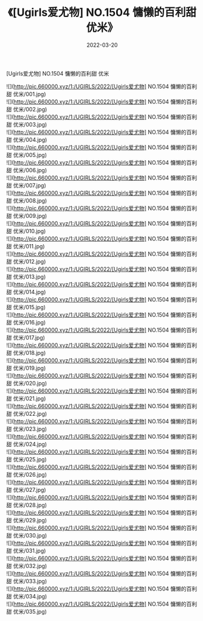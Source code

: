 ﻿---
layout: post
title:  《[Ugirls爱尤物] NO.1504 慵懒的百利甜 优米》
date:   2022-03-20
img: http://pic.660000.xyz/1:/UGIRLS/2022/[Ugirls爱尤物] NO.1504 慵懒的百利甜 优米/000.jpg
categories: [美女, 清纯, 唯美]
---

[Ugirls爱尤物] NO.1504 慵懒的百利甜 优米

 ![](http://pic.660000.xyz/1:/UGIRLS/2022/[Ugirls爱尤物] NO.1504 慵懒的百利甜 优米/001.jpg) <br>![](http://pic.660000.xyz/1:/UGIRLS/2022/[Ugirls爱尤物] NO.1504 慵懒的百利甜 优米/002.jpg) <br>![](http://pic.660000.xyz/1:/UGIRLS/2022/[Ugirls爱尤物] NO.1504 慵懒的百利甜 优米/003.jpg) <br>![](http://pic.660000.xyz/1:/UGIRLS/2022/[Ugirls爱尤物] NO.1504 慵懒的百利甜 优米/004.jpg) <br>![](http://pic.660000.xyz/1:/UGIRLS/2022/[Ugirls爱尤物] NO.1504 慵懒的百利甜 优米/005.jpg) <br>![](http://pic.660000.xyz/1:/UGIRLS/2022/[Ugirls爱尤物] NO.1504 慵懒的百利甜 优米/006.jpg) <br>![](http://pic.660000.xyz/1:/UGIRLS/2022/[Ugirls爱尤物] NO.1504 慵懒的百利甜 优米/007.jpg) <br>![](http://pic.660000.xyz/1:/UGIRLS/2022/[Ugirls爱尤物] NO.1504 慵懒的百利甜 优米/008.jpg) <br>![](http://pic.660000.xyz/1:/UGIRLS/2022/[Ugirls爱尤物] NO.1504 慵懒的百利甜 优米/009.jpg) <br>![](http://pic.660000.xyz/1:/UGIRLS/2022/[Ugirls爱尤物] NO.1504 慵懒的百利甜 优米/010.jpg) <br>![](http://pic.660000.xyz/1:/UGIRLS/2022/[Ugirls爱尤物] NO.1504 慵懒的百利甜 优米/011.jpg) <br>![](http://pic.660000.xyz/1:/UGIRLS/2022/[Ugirls爱尤物] NO.1504 慵懒的百利甜 优米/012.jpg) <br>![](http://pic.660000.xyz/1:/UGIRLS/2022/[Ugirls爱尤物] NO.1504 慵懒的百利甜 优米/013.jpg) <br>![](http://pic.660000.xyz/1:/UGIRLS/2022/[Ugirls爱尤物] NO.1504 慵懒的百利甜 优米/014.jpg) <br>![](http://pic.660000.xyz/1:/UGIRLS/2022/[Ugirls爱尤物] NO.1504 慵懒的百利甜 优米/015.jpg) <br>![](http://pic.660000.xyz/1:/UGIRLS/2022/[Ugirls爱尤物] NO.1504 慵懒的百利甜 优米/016.jpg) <br>![](http://pic.660000.xyz/1:/UGIRLS/2022/[Ugirls爱尤物] NO.1504 慵懒的百利甜 优米/017.jpg) <br>![](http://pic.660000.xyz/1:/UGIRLS/2022/[Ugirls爱尤物] NO.1504 慵懒的百利甜 优米/018.jpg) <br>![](http://pic.660000.xyz/1:/UGIRLS/2022/[Ugirls爱尤物] NO.1504 慵懒的百利甜 优米/019.jpg) <br>![](http://pic.660000.xyz/1:/UGIRLS/2022/[Ugirls爱尤物] NO.1504 慵懒的百利甜 优米/020.jpg) <br>![](http://pic.660000.xyz/1:/UGIRLS/2022/[Ugirls爱尤物] NO.1504 慵懒的百利甜 优米/021.jpg) <br>![](http://pic.660000.xyz/1:/UGIRLS/2022/[Ugirls爱尤物] NO.1504 慵懒的百利甜 优米/022.jpg) <br>![](http://pic.660000.xyz/1:/UGIRLS/2022/[Ugirls爱尤物] NO.1504 慵懒的百利甜 优米/023.jpg) <br>![](http://pic.660000.xyz/1:/UGIRLS/2022/[Ugirls爱尤物] NO.1504 慵懒的百利甜 优米/024.jpg) <br>![](http://pic.660000.xyz/1:/UGIRLS/2022/[Ugirls爱尤物] NO.1504 慵懒的百利甜 优米/025.jpg) <br>![](http://pic.660000.xyz/1:/UGIRLS/2022/[Ugirls爱尤物] NO.1504 慵懒的百利甜 优米/026.jpg) <br>![](http://pic.660000.xyz/1:/UGIRLS/2022/[Ugirls爱尤物] NO.1504 慵懒的百利甜 优米/027.jpg) <br>![](http://pic.660000.xyz/1:/UGIRLS/2022/[Ugirls爱尤物] NO.1504 慵懒的百利甜 优米/028.jpg) <br>![](http://pic.660000.xyz/1:/UGIRLS/2022/[Ugirls爱尤物] NO.1504 慵懒的百利甜 优米/029.jpg) <br>![](http://pic.660000.xyz/1:/UGIRLS/2022/[Ugirls爱尤物] NO.1504 慵懒的百利甜 优米/030.jpg) <br>![](http://pic.660000.xyz/1:/UGIRLS/2022/[Ugirls爱尤物] NO.1504 慵懒的百利甜 优米/031.jpg) <br>![](http://pic.660000.xyz/1:/UGIRLS/2022/[Ugirls爱尤物] NO.1504 慵懒的百利甜 优米/032.jpg) <br>![](http://pic.660000.xyz/1:/UGIRLS/2022/[Ugirls爱尤物] NO.1504 慵懒的百利甜 优米/033.jpg) <br>![](http://pic.660000.xyz/1:/UGIRLS/2022/[Ugirls爱尤物] NO.1504 慵懒的百利甜 优米/034.jpg) <br>![](http://pic.660000.xyz/1:/UGIRLS/2022/[Ugirls爱尤物] NO.1504 慵懒的百利甜 优米/035.jpg) <br>